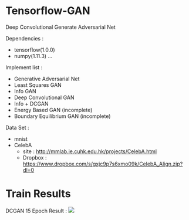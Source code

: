 # Tensorflow-GAN
Deep Convolutional Generate Adversarial Net

Dependencies :
  - tensorflow(1.0.0)
  - numpy(1.11.3)
  ...
  
Implement list :
  - Generative Adversarial Net
  - Least Squares GAN
  - Info GAN
  - Deep Convolutional GAN
  - Info + DCGAN
  - Energy Based GAN (incomplete)
  - Boundary Equilibrium GAN (incomplete)
  
  
Data Set :
  - mnist
  - CelebA
    - site : http://mmlab.ie.cuhk.edu.hk/projects/CelebA.html
    - Dropbox : https://www.dropbox.com/s/gxjc9p7s6xmo09k/CelebA_Align.zip?dl=0
    
    
# Train Results
    
DCGAN 15 Epoch Result :
<img src="assets/DCGAN.gif">
